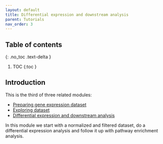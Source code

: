 ```yaml
---
layout: default
title: Differential expression and downstream analysis
parent: Tutorials
nav_order: 3
---
```


## Table of contents
{: .no_toc .text-delta }

1. TOC
{:toc }

## Introduction

This is the third of three related modules:
* [Preparing gene expression dataset](preparing)
* [Exploring dataset](exploration)
* [Differential expression and downstream analysis](differential-expression)

In this module we start with a normalized and filtered dataset, do a differential
expression analysis and follow it up with pathway enrichment analysis.
